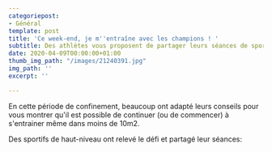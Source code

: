 ```yaml
---
categoriepost:
- Général
template: post
title: 'Ce week-end, je m''entraîne avec les champions ! '
subtitle: Des athlètes vous proposent de partager leurs séances de sport
date: 2020-04-09T00:00:00+01:00
thumb_img_path: "/images/21240391.jpg"
img_path: ''
excerpt: ''

---
```

En cette période de confinement, beaucoup ont adapté leurs conseils pour vous montrer qu'il est possible de continuer (ou de commencer) à s'entrainer même dans moins de 10m2. 

Des sportifs de haut-niveau ont relevé le défi et partagé leur séances: